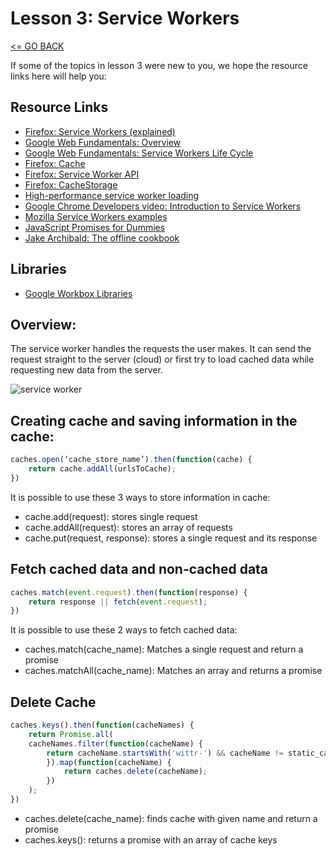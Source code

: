 # Lesson 3: Service Workers

[<= GO BACK ](../README.md)

If some of the topics in lesson 3 were new to you, we hope the resource links here will help you:


## Resource Links

* [Firefox: Service Workers (explained)](https://developer.mozilla.org/en-US/docs/Web/API/Service_Worker_API/Using_Service_Workers)
* [Google Web Fundamentals: Overview](https://developers.google.com/web/fundamentals/primers/service-workers)
* [Google Web Fundamentals: Service Workers Life Cycle](https://developers.google.com/web/fundamentals/primers/service-workers/lifecycle)
* [Firefox: Cache](https://developer.mozilla.org/en-US/docs/Web/API/Cache)
* [Firefox: Service Worker API](https://developer.mozilla.org/en-US/docs/Web/API/Service_Worker_API)
* [Firefox: CacheStorage](https://developer.mozilla.org/en-US/docs/Web/API/CacheStorage)
* [High-performance service worker loading](https://developers.google.com/web/fundamentals/primers/service-workers/high-performance-loading)
* [Google Chrome Developers video: Introduction to Service Workers](https://www.youtube.com/watch?v=jVfXiv03y5c1)
* [Mozilla Service Workers examples](https://serviceworke.rs/)
* [JavaScript Promises for Dummies](https://scotch.io/tutorials/javascript-promises-for-dummies)
* [Jake Archibald: The offline cookbook](https://jakearchibald.com/2014/offline-cookbook/)

## Libraries

* [Google Workbox Libraries](https://developers.google.com/web/tools/workbox/)

## Overview:
The service worker handles the requests the user makes. It can send the request straight to the server (cloud) or first try to load cached data while requesting new data from the server.

![service worker](https://www.smashingmagazine.com/wp-content/uploads/2016/11/service-worker-offline-large-opt.jpg)


## Creating cache and saving information in the cache:

```Javascript
caches.open(‘cache_store_name’).then(function(cache) {
    return cache.addAll(urlsToCache);
})
```

It is possible to use these 3 ways to store information in cache:

* cache.add(request): stores single request
* cache.addAll(request): stores an array of requests
* cache.put(request, response): stores a single request and its response


## Fetch cached data and non-cached data

```Javascript
caches.match(event.request).then(function(response) {
    return response || fetch(event.request);
})
```

It is possible to use these 2 ways to fetch cached data:

* caches.match(cache_name): Matches a single request and return a promise
* caches.matchAll(cache_name): Matches an array and returns a promise


## Delete Cache

```Javascript
caches.keys().then(function(cacheNames) {
    return Promise.all(
    cacheNames.filter(function(cacheName) {
        return cacheName.startsWith('wittr-') && cacheName != static_cache_name;
        }).map(function(cacheName) {
            return caches.delete(cacheName);
        })
    );
})
```

* caches.delete(cache_name): finds cache with given name and return a promise
* caches.keys(): returns a promise with an array of cache keys

